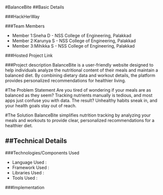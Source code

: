 #BalanceBite
##Basic Details

###HackHerWay

###Team Members
- Member 1:Sneha D - NSS College of Engineering, Palakkad
- Member 2:Karunya S - NSS College of Engineering, Palakkad
- Member 3:Mihikka S - NSS College of Engineering, Palakkad

###Hosted Project Link

###Project description
BalanceBite is a user-friendly website designed to help individuals analyze the nutritional content of their meals and maintain a balanced diet. By combining dietary data and workout details, the platform provides personalized recommendations for healthier living.

#The Problem Statement
Are you tired of wondering if your meals are as balanced as they seem? Tracking nutrients manually is tedious, and most apps just confuse you with data. The result? Unhealthy habits sneak in, and your health goals stay out of reach.

#The Solution
BalanceBite simplifies nutrition tracking by analyzing your meals and workouts to provide clear, personalized recommendations for a healthier diet.

##Technical Details
---
###Technologies/Components Used

* Language Used : 
* Framework Used :
* Libraries Used :
* Tools Used :

###Implementation


